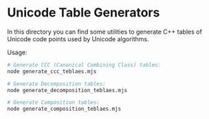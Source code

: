 # Unicode Table Generators

In this directory you can find some utilities to generate C++ tables of Unicode code points used by Unicode algorithms.

Usage:

```bash
# Generate CCC (Canonical Combining Class) tables:
node generate_ccc_teblaes.mjs

# Generate Decomposition tables:
node generate_decomposition_teblaes.mjs

# Generate Composition tables:
node generate_composition_teblaes.mjs
```

